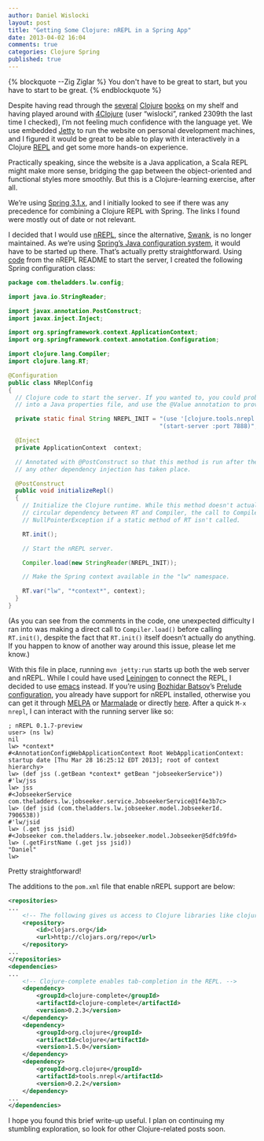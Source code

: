 ```yaml
---
author: Daniel Wislocki
layout: post
title: "Getting Some Clojure: nREPL in a Spring App"
date: 2013-04-02 16:04
comments: true
categories: Clojure Spring
published: true
---
```

{% blockquote --Zig Ziglar %}
You don't have to be great to start, but you have to start to be great.
{% endblockquote %}

Despite having read through the
[several](http://www.amazon.com/The-Joy-Clojure-Thinking-Way/dp/1935182641/)
[Clojure](http://www.amazon.com/Clojure-Action-Amit-Rathore/dp/1935182595/)
[books](http://www.amazon.com/Programming-Clojure-Pragmatic-Programmers-Halloway/dp/1934356336/)
on my shelf and having played around with
[4Clojure](http://www.4clojure.com/) (user “wislocki”, ranked 2309th
the last time I checked), I’m not feeling much confidence with the
language yet. We use embedded [Jetty](http://www.eclipse.org/jetty/)
to run the website on personal development machines, and I figured it
would be great to be able to play with it interactively in a Clojure
[REPL](http://en.wikipedia.org/wiki/Read%E2%80%93eval%E2%80%93print_loop)
and get some more hands-on experience.

Practically speaking, since the website is a Java application, a Scala
REPL might make more sense, bridging the gap between the
object-oriented and functional styles more smoothly. But this is a
Clojure-learning exercise, after all.

We’re using
[Spring 3.1.x](http://www.springsource.org/spring-framework), and I
initially looked to see if there was any precedence for combining a
Clojure REPL with Spring. The links I found were mostly out of date or
not relevant.

I decided that I would use
[nREPL](https://github.com/clojure/tools.nrepl), since the
alternative, [Swank](https://github.com/technomancy/swank-clojure), is
no longer maintained. As we’re using
[Spring’s Java configuration system](http://static.springsource.org/spring/docs/3.1.x/spring-framework-reference/html/beans.html#beans-java),
it would have to be started up there. That’s actually pretty
straightforward. Using
[code](https://github.com/clojure/tools.nrepl#embedding-nrepl-starting-a-server)
from the nREPL README to start the server, I created the following
Spring configuration class:

``` java
package com.theladders.lw.config;

import java.io.StringReader;

import javax.annotation.PostConstruct;
import javax.inject.Inject;

import org.springframework.context.ApplicationContext;
import org.springframework.context.annotation.Configuration;

import clojure.lang.Compiler;
import clojure.lang.RT;

@Configuration
public class NReplConfig
{
  // Clojure code to start the server. If you wanted to, you could probably move the port value
  // into a Java properties file, and use the @Value annotation to provide it instead.

  private static final String NREPL_INIT = "(use '[clojure.tools.nrepl.server :only (start-server stop-server)]) " + 
                                           "(start-server :port 7888)";

  @Inject
  private ApplicationContext  context;

  // Annotated with @PostConstruct so that this method is run after the object is instantiated and 
  // any other dependency injection has taken place.

  @PostConstruct
  public void initializeRepl()
  {
    // Initialize the Clojure runtime. While this method doesn't actually do anything, due to a
    // circular dependency between RT and Compiler, the call to Compiler.load() will fail with a
    // NullPointerException if a static method of RT isn't called.

    RT.init();

    // Start the nREPL server.

    Compiler.load(new StringReader(NREPL_INIT));

    // Make the Spring context available in the "lw" namespace.

    RT.var("lw", "*context*", context);
  }
}
```

(As you can see from the comments in the code, one unexpected
difficulty I ran into was making a direct call to `Compiler.load()`
before calling `RT.init()`, despite the fact that `RT.init()` itself
doesn’t actually do anything. If you happen to know of another way
around this issue, please let me know.)

With this file in place, running `mvn jetty:run` starts up both the
web server and nREPL. While I could have used
[Leiningen](https://github.com/technomancy/leiningen) to connect the
REPL, I decided to use [emacs](http://www.gnu.org/software/emacs/)
instead. If you’re using [Bozhidar Batsov](http://batsov.com/)’s
[Prelude configuration](https://github.com/bbatsov/prelude), you
already have support for nREPL installed, otherwise you can get it
through [MELPA](http://melpa.milkbox.net/) or
[Marmalade](http://marmalade-repo.org/) or directly
[here](https://github.com/kingtim/nrepl.el). After a quick `M-x
nrepl`, I can interact with the running server like so:

```
; nREPL 0.1.7-preview
user> (ns lw)
nil
lw> *context*
#<AnnotationConfigWebApplicationContext Root WebApplicationContext: startup date [Thu Mar 28 16:25:12 EDT 2013]; root of context hierarchy>
lw> (def jss (.getBean *context* getBean "jobseekerService"))
#'lw/jss
lw> jss
#<JobseekerService com.theladders.lw.jobseeker.service.JobseekerService@1f4e3b7c>
lw> (def jsid (com.theladders.lw.jobseeker.model.JobseekerId. 7906538))
#'lw/jsid
lw> (.get jss jsid)
#<Jobseeker com.theladders.lw.jobseeker.model.Jobseeker@5dfcb9fd>
lw> (.getFirstName (.get jss jsid))
"Daniel"
lw> 
```

Pretty straightforward!

The additions to the `pom.xml` file that enable nREPL support are below:


``` xml
<repositories>
...
    <!-- The following gives us access to Clojure libraries like clojure-complete. -->
    <repository>
        <id>clojars.org</id>
        <url>http://clojars.org/repo</url>
    </repository>
...
</repositories> 
<dependencies>
...
    <!-- Clojure-complete enables tab-completion in the REPL. -->
    <dependency>
        <groupId>clojure-complete</groupId>
        <artifactId>clojure-complete</artifactId>
        <version>0.2.3</version>
    </dependency>
    <dependency>
        <groupId>org.clojure</groupId>
        <artifactId>clojure</artifactId>
        <version>1.5.0</version>
    </dependency>
    <dependency>
        <groupId>org.clojure</groupId>
        <artifactId>tools.nrepl</artifactId>
        <version>0.2.2</version>
    </dependency>
...
</dependencies>
```

I hope you found this brief write-up useful. I plan on continuing my stumbling exploration, so look for other Clojure-related posts soon.
